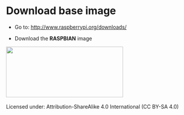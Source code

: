 # Download base image

* Go to: http://www.raspberrypi.org/downloads/


* Download the **RASPBIAN** image


<img src="http://kennethlimcp.gitbooks.io/spark-local-cloud-on-raspberry-pi/preparing_sd_card/images/rpi-dl-small.png" width="320" height="138">

<br>
<br>
Licensed under: Attribution-ShareAlike 4.0 International (CC BY-SA 4.0)
